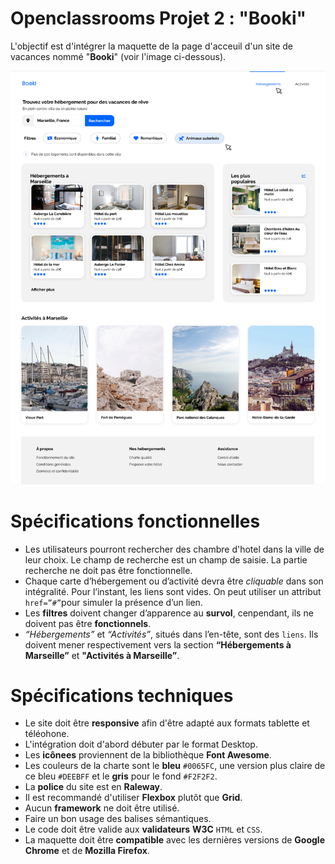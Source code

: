 # Openclassrooms Projet 2 : "Booki"

L'objectif est d'intégrer la maquette de la page d'acceuil d'un site de vacances nommé "__Booki__" (voir l'image ci-dessous). 

![Desktop](https://github.com/JonathanCornic/ProjetsOpenClassrooms/blob/main/Projet%202/Maquette%20Booki/booki%20desktop.png)


# Spécifications fonctionnelles
*  Les utilisateurs pourront rechercher des chambre d'hotel dans la ville de leur choix. Le champ de recherche est un champ de saisie. La partie recherche ne doit pas être fonctionnelle.  
* Chaque carte d’hébergement ou d’activité devra être *cliquable* dans son intégralité. Pour l’instant, les liens sont vides. On peut utiliser un attribut `href=”#”`pour simuler la présence d’un lien.  
* Les __filtres__ doivent changer d’apparence au __survol__, cenpendant, ils ne doivent pas être __fonctionnels__.  
* *“Hébergements”* et *“Activités”*, situés dans l’en-tête, sont des `liens`. Ils doivent mener respectivement vers la section __“Hébergements à Marseille”__ et __"Activités à Marseille”__.  
# Spécifications techniques
* Le site doit être __responsive__ afin d'être adapté aux formats tablette et téléohone.  
* L'intégration doit d'abord débuter par le format Desktop.  
* Les __icônees__ proviennent de la bibliothèque __Font Awesome__.  
*  Les couleurs de la charte sont le __bleu__ `#0065FC`, une version plus claire de ce bleu `#DEEBFF` et le __gris__ pour le fond `#F2F2F2`.  
* La __police__ du site est en __Raleway__.  
*  Il est recommandé d'utiliser __Flexbox__ plutôt que __Grid__.  
* Aucun __framework__ ne doit être utilisé.  
* Faire un bon usage des balises sémantiques.  
* Le code doit être valide aux __validateurs__ __W3C__ `HTML` et `CSS`.  
* La maquette doit être __compatible__ avec les dernières versions de __Google Chrome__ et de __Mozilla Firefox__.
